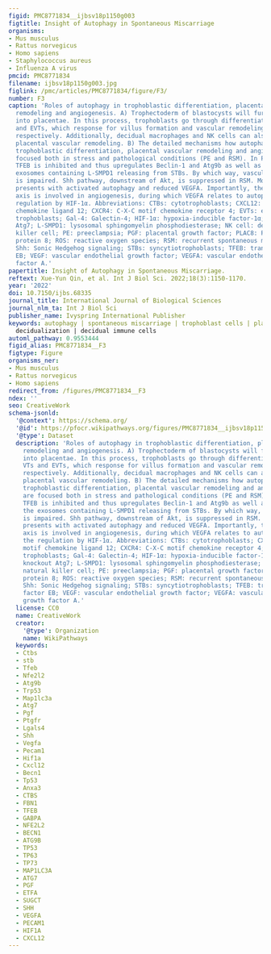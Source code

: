 ```yaml
---
figid: PMC8771834__ijbsv18p1150g003
figtitle: Insight of Autophagy in Spontaneous Miscarriage
organisms:
- Mus musculus
- Rattus norvegicus
- Homo sapiens
- Staphylococcus aureus
- Influenza A virus
pmcid: PMC8771834
filename: ijbsv18p1150g003.jpg
figlink: /pmc/articles/PMC8771834/figure/F3/
number: F3
caption: 'Roles of autophagy in trophoblastic differentiation, placental vascular
  remodeling and angiogenesis. A) Trophectoderm of blastocysts will further develop
  into placentae. In this process, trophoblasts go through differentiation into VTs
  and EVTs, which response for villus formation and vascular remodeling/angiogenesis,
  respectively. Additionally, decidual macrophages and NK cells can also facilitate
  placental vascular remodeling. B) The detailed mechanisms how autophagy regulates
  trophoblastic differentiation, placental vascular remodeling and angiogenesis are
  focused both in stress and pathological conditions (PE and RSM). In PE pathogenesis,
  TFEB is inhibited and thus upregulates Beclin-1 and Atg9b as well as promotes the
  exosomes containing L-SMPD1 releasing from STBs. By which way, vascular remodeling
  is impaired. Shh pathway, downstream of Akt, is suppressed in RSM. Moreover, it
  presents with activated autophagy and reduced VEGFA. Importantly, the CXCL12-VEGFA-CXCR4
  axis is involved in angiogenesis, during which VEGFA relates to autophagy via the
  regulation by HIF-1α. Abbreviations: CTBs: cytotrophoblasts; CXCL12: C-X-C motif
  chemokine ligand 12; CXCR4: C-X-C motif chemokine receptor 4; EVTs: extra-villus
  trophoblasts; Gal-4: Galectin-4; HIF-1α: hypoxia-inducible factor-1α; ko Atg7: knockout
  Atg7; L-SMPD1: lysosomal sphingomyelin phosphodiesterase; NK cell: decidual natural
  killer cell; PE: preeclampsia; PGF: placental growth factor; PLAC8: Placenta-specific
  protein 8; ROS: reactive oxygen species; RSM: recurrent spontaneous miscarriage;
  Shh: Sonic Hedgehog signaling; STBs: syncytiotrophoblasts; TFEB: transcription factor
  EB; VEGF: vascular endothelial growth factor; VEGFA: vascular endothelial growth
  factor A.'
papertitle: Insight of Autophagy in Spontaneous Miscarriage.
reftext: Xue-Yun Qin, et al. Int J Biol Sci. 2022;18(3):1150-1170.
year: '2022'
doi: 10.7150/ijbs.68335
journal_title: International Journal of Biological Sciences
journal_nlm_ta: Int J Biol Sci
publisher_name: Ivyspring International Publisher
keywords: autophagy | spontaneous miscarriage | trophoblast cells | placentation |
  decidualization | decidual immune cells
automl_pathway: 0.9553444
figid_alias: PMC8771834__F3
figtype: Figure
organisms_ner:
- Mus musculus
- Rattus norvegicus
- Homo sapiens
redirect_from: /figures/PMC8771834__F3
ndex: ''
seo: CreativeWork
schema-jsonld:
  '@context': https://schema.org/
  '@id': https://pfocr.wikipathways.org/figures/PMC8771834__ijbsv18p1150g003.html
  '@type': Dataset
  description: 'Roles of autophagy in trophoblastic differentiation, placental vascular
    remodeling and angiogenesis. A) Trophectoderm of blastocysts will further develop
    into placentae. In this process, trophoblasts go through differentiation into
    VTs and EVTs, which response for villus formation and vascular remodeling/angiogenesis,
    respectively. Additionally, decidual macrophages and NK cells can also facilitate
    placental vascular remodeling. B) The detailed mechanisms how autophagy regulates
    trophoblastic differentiation, placental vascular remodeling and angiogenesis
    are focused both in stress and pathological conditions (PE and RSM). In PE pathogenesis,
    TFEB is inhibited and thus upregulates Beclin-1 and Atg9b as well as promotes
    the exosomes containing L-SMPD1 releasing from STBs. By which way, vascular remodeling
    is impaired. Shh pathway, downstream of Akt, is suppressed in RSM. Moreover, it
    presents with activated autophagy and reduced VEGFA. Importantly, the CXCL12-VEGFA-CXCR4
    axis is involved in angiogenesis, during which VEGFA relates to autophagy via
    the regulation by HIF-1α. Abbreviations: CTBs: cytotrophoblasts; CXCL12: C-X-C
    motif chemokine ligand 12; CXCR4: C-X-C motif chemokine receptor 4; EVTs: extra-villus
    trophoblasts; Gal-4: Galectin-4; HIF-1α: hypoxia-inducible factor-1α; ko Atg7:
    knockout Atg7; L-SMPD1: lysosomal sphingomyelin phosphodiesterase; NK cell: decidual
    natural killer cell; PE: preeclampsia; PGF: placental growth factor; PLAC8: Placenta-specific
    protein 8; ROS: reactive oxygen species; RSM: recurrent spontaneous miscarriage;
    Shh: Sonic Hedgehog signaling; STBs: syncytiotrophoblasts; TFEB: transcription
    factor EB; VEGF: vascular endothelial growth factor; VEGFA: vascular endothelial
    growth factor A.'
  license: CC0
  name: CreativeWork
  creator:
    '@type': Organization
    name: WikiPathways
  keywords:
  - Ctbs
  - stb
  - Tfeb
  - Nfe2l2
  - Atg9b
  - Trp53
  - Map1lc3a
  - Atg7
  - Pgf
  - Ptgfr
  - Lgals4
  - Shh
  - Vegfa
  - Pecam1
  - Hif1a
  - Cxcl12
  - Becn1
  - Tp53
  - Anxa3
  - CTBS
  - FBN1
  - TFEB
  - GABPA
  - NFE2L2
  - BECN1
  - ATG9B
  - TP53
  - TP63
  - TP73
  - MAP1LC3A
  - ATG7
  - PGF
  - ETFA
  - SUGCT
  - SHH
  - VEGFA
  - PECAM1
  - HIF1A
  - CXCL12
---
```

